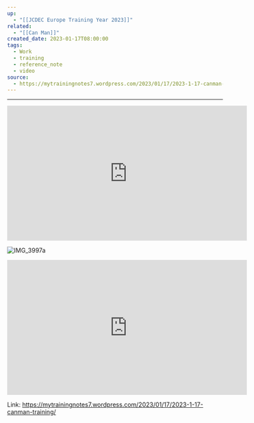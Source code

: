 ```yaml
---
up:
  - "[[JCDEC Europe Training Year 2023]]"
related:
  - "[[Can Man]]"
created_date: 2023-01-17T08:00:00
tags:
  - Work
  - training
  - reference_note
  - video
source:
  - https://mytrainingnotes7.wordpress.com/2023/01/17/2023-1-17-canman-training/
---
```

---
<iframe width="560" height="315" src="https://www.youtube-nocookie.com/embed/cnEWAEgVqio?si=MneeDX69kSgGkrvW" title="YouTube video player" frameborder="0" allow="accelerometer; autoplay; clipboard-write; encrypted-media; gyroscope; picture-in-picture; web-share" allowfullscreen></iframe>

![IMG_3997a](https://i.imgur.com/VMQxDlD.jpg)
<iframe width="560" height="315" src="https://www.youtube-nocookie.com/embed/OcatsLp8n_s?si=UEO62st9dRUTZBp0" title="YouTube video player" frameborder="0" allow="accelerometer; autoplay; clipboard-write; encrypted-media; gyroscope; picture-in-picture; web-share" allowfullscreen></iframe>

Link: https://mytrainingnotes7.wordpress.com/2023/01/17/2023-1-17-canman-training/

